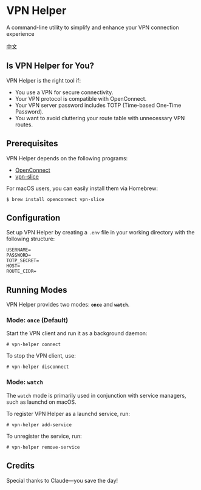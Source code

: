 # VPN Helper

A command-line utility to simplify and enhance your VPN connection experience

[中文](./README-zh.md)

## Is VPN Helper for You?

VPN Helper is the right tool if:

- You use a VPN for secure connectivity.
- Your VPN protocol is compatible with OpenConnect.
- Your VPN server password includes TOTP (Time-based One-Time Password).
- You want to avoid cluttering your route table with unnecessary VPN routes.

## Prerequisites

VPN Helper depends on the following programs:

- [OpenConnect](https://www.infradead.org/openconnect/)
- [vpn-slice](https://github.com/dlenski/vpn-slice)

For macOS users, you can easily install them via Homebrew:

```shellsession
$ brew install openconnect vpn-slice
```

## Configuration

Set up VPN Helper by creating a `.env` file in your working directory with the following structure:

```dotenv
USERNAME=
PASSWORD=
TOTP_SECRET=
HOST=
ROUTE_CIDR=
```

## Running Modes

VPN Helper provides two modes: **`once`** and **`watch`**.

### Mode: `once` (Default)

Start the VPN client and run it as a background daemon:

```shellsession
# vpn-helper connect
```

To stop the VPN client, use:

```shellsession
# vpn-helper disconnect
```

### Mode: `watch`

The `watch` mode is primarily used in conjunction with service managers, such as launchd on macOS.

To register VPN Helper as a launchd service, run:

```shellsession
# vpn-helper add-service
```

To unregister the service, run:

```shellsession
# vpn-helper remove-service
```

## Credits

Special thanks to Claude—you save the day!
